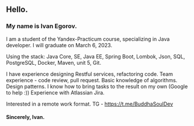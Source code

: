 ## Hello.
### My name is Ivan Egorov.
I am a student of the Yandex-Practicum course, specializing in Java developer. I will graduate on March 6, 2023.

Using the stack:
Java Core, SE,
Java EE,
Spring Boot,
Lombok,
Json,
SQL, PostgreSQL,
Docker,
Maven,
unit 5,
Git.

I have experience designing Restful services, refactoring code.
Team experience - code review, pull request.
Basic knowledge of algorithms. Design patterns.
I know how to bring tasks to the result on my own (Google to help :))
Experience with Atlassian Jira.

Interested in a remote work format.
TG - https://t.me/BuddhaSoulDev

#### Sincerely, Ivan.

<!---
GorynychJava/GorynychJava is a ✨ special ✨ repository because its `README.md` (this file) appears on your GitHub profile.
You can click the Preview link to take a look at your changes.
--->
